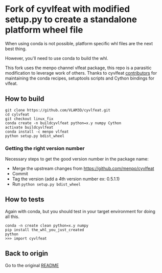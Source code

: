 # Fork of cyvlfeat with modified setup.py to create a standalone platform wheel file

When using conda is not possible, platform specific whl files are the next best thing.

However, you'll need to use conda to build the whl.

This fork uses the menpo channel vlfeat package, this repo is a parasitic modification to leverage work of others.
Thanks to cyvlfeat [contributors](https://github.com/menpo/cyvlfeat/graphs/contributors) for maintaining the conda recipes, setuptools scripts and Cython bindings for vlfeat.

## How to build

~~~~
git clone https://github.com/VLAM3D/cyvlfeat.git
cd cylvfeat
git checkout linux_fix
conda create -n buildcyvlfeat python=x.y numpy Cython
activate buildcyvlfeat
conda install -c menpo vlfeat
python setup.py bdist_wheel
~~~~

### Getting the right version number

Necessary steps to get the good version number in the package name:
- Merge the upstream changes from https://github.com/menpo/cyvlfeat
- Commit
- Tag the version (add a 4th version number ex: 0.5.1.1)
- Run `python setup.py bdist_wheel`

## How to tests

Again with conda, but you should test in your target environment for doing all this.

~~~~
conda -n create clean python=x.y numpy
pip install the_whl_you_just_created
python
>>> import cyvlfeat
~~~~

## Back to origin

Go to the original [README](https://github.com/menpo/cyvlfeat/blob/master/README.md)


